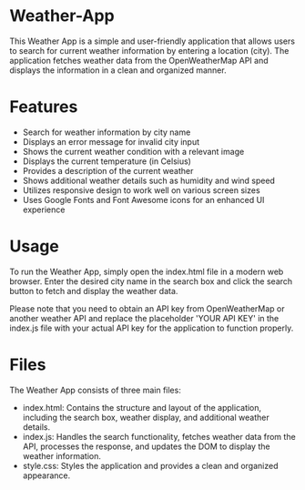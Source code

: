 # Weather-App

This Weather App is a simple and user-friendly application that allows users to search for current weather information by entering a location (city). 
The application fetches weather data from the OpenWeatherMap API and displays the information in a clean and organized manner.

# Features

* Search for weather information by city name
* Displays an error message for invalid city input
* Shows the current weather condition with a relevant image
* Displays the current temperature (in Celsius)
* Provides a description of the current weather
* Shows additional weather details such as humidity and wind speed
* Utilizes responsive design to work well on various screen sizes
* Uses Google Fonts and Font Awesome icons for an enhanced UI experience

# Usage

To run the Weather App, simply open the index.html file in a modern web browser. 
Enter the desired city name in the search box and click the search button to fetch and display the weather data.

Please note that you need to obtain an API key from OpenWeatherMap or another weather API and replace the placeholder 'YOUR API KEY' in the index.js file with your actual API key for the application to function properly.

# Files

The Weather App consists of three main files:

* index.html: Contains the structure and layout of the application, including the search box, weather display, and additional weather details.
* index.js: Handles the search functionality, fetches weather data from the API, processes the response, and updates the DOM to display the weather information.
* style.css: Styles the application and provides a clean and organized appearance.
